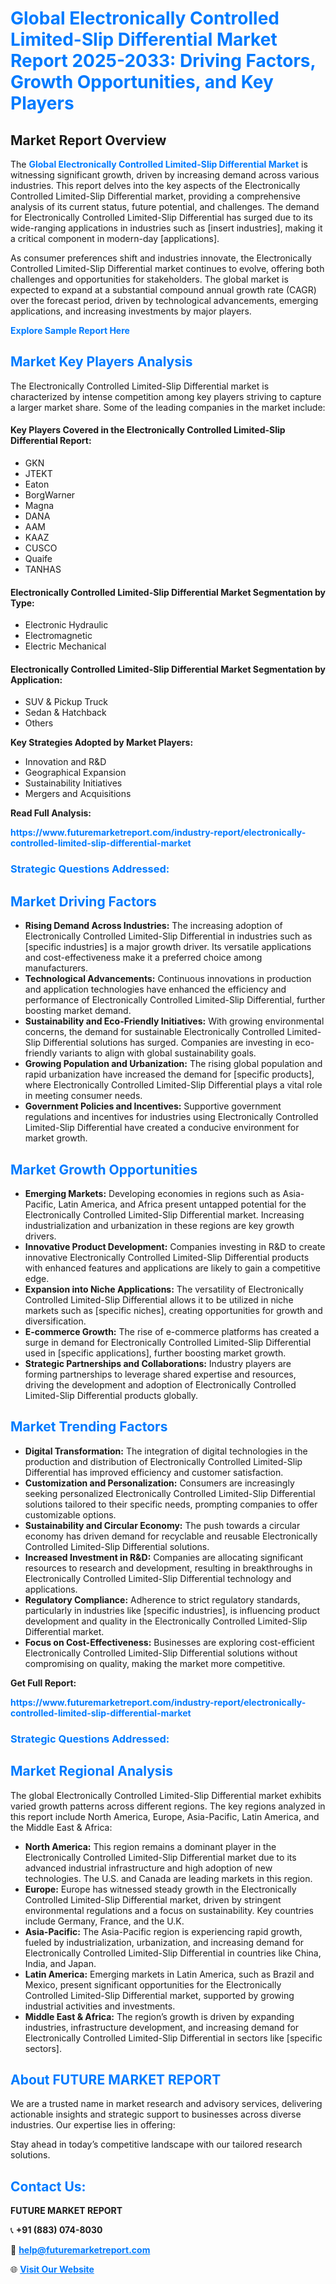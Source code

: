 <h1 style="color: #007BFF;">Global Electronically Controlled Limited-Slip Differential Market Report 2025-2033: Driving Factors, Growth Opportunities, and Key Players</h1>

<section id="overview">
<h2>Market Report Overview</h2>
<p>The <a href="https://www.futuremarketreport.com/industry-report/electronically-controlled-limited-slip-differential-market" style="color: #007BFF; text-decoration: none;"><strong>Global Electronically Controlled Limited-Slip Differential Market</strong></a> is witnessing significant growth, driven by increasing demand across various industries. This report delves into the key aspects of the Electronically Controlled Limited-Slip Differential market, providing a comprehensive analysis of its current status, future potential, and challenges. The demand for Electronically Controlled Limited-Slip Differential has surged due to its wide-ranging applications in industries such as [insert industries], making it a critical component in modern-day [applications].</p>
<p>As consumer preferences shift and industries innovate, the Electronically Controlled Limited-Slip Differential market continues to evolve, offering both challenges and opportunities for stakeholders. The global market is expected to expand at a substantial compound annual growth rate (CAGR) over the forecast period, driven by technological advancements, emerging applications, and increasing investments by major players.</p>
</section>

<section id="overview">
<p><a href="https://www.futuremarketreport.com/request-sample/reportId=45489" style="color: #007BFF; text-decoration: none;"><strong>Explore Sample Report Here</strong></a></p>
</section>

<section id="key-players">
<h2 style="color: #007BFF;">Market Key Players Analysis</h2>
<p>The Electronically Controlled Limited-Slip Differential market is characterized by intense competition among key players striving to capture a larger market share. Some of the leading companies in the market include:</p>
<h4>Key Players Covered in the Electronically Controlled Limited-Slip Differential Report:</h4>
<ul><li>GKN</li><li>JTEKT</li><li>Eaton</li><li>BorgWarner</li><li>Magna</li><li>DANA</li><li>AAM</li><li>KAAZ</li><li>CUSCO</li><li>Quaife</li><li>TANHAS</li></ul>
<h4>Electronically Controlled Limited-Slip Differential Market Segmentation by Type:</h4>
<ul><li>Electronic Hydraulic</li><li>Electromagnetic</li><li>Electric Mechanical</li></ul>

<h4>Electronically Controlled Limited-Slip Differential Market Segmentation by Application:</h4>
<ul><li>SUV &amp; Pickup Truck</li><li>Sedan &amp; Hatchback</li><li>Others</li></ul>
<p><strong>Key Strategies Adopted by Market Players:</strong></p>
<ul>
<li>Innovation and R&D</li>
<li>Geographical Expansion</li>
<li>Sustainability Initiatives</li>
<li>Mergers and Acquisitions</li>
</ul>
</section>

<section>
<p><strong>Read Full Analysis: </strong></p><a href="https://www.futuremarketreport.com/industry-report/electronically-controlled-limited-slip-differential-market" style="color: #007BFF; text-decoration: none;"><strong>https://www.futuremarketreport.com/industry-report/electronically-controlled-limited-slip-differential-market</strong></a>
<h3 style="color: #007BFF;">Strategic Questions Addressed:</h3>
</section>

<section id="driving-factors">
<h2 style="color: #007BFF;">Market Driving Factors</h2>
<ul>
<li><strong>Rising Demand Across Industries:</strong> The increasing adoption of Electronically Controlled Limited-Slip Differential in industries such as [specific industries] is a major growth driver. Its versatile applications and cost-effectiveness make it a preferred choice among manufacturers.</li>
<li><strong>Technological Advancements:</strong> Continuous innovations in production and application technologies have enhanced the efficiency and performance of Electronically Controlled Limited-Slip Differential, further boosting market demand.</li>
<li><strong>Sustainability and Eco-Friendly Initiatives:</strong> With growing environmental concerns, the demand for sustainable Electronically Controlled Limited-Slip Differential solutions has surged. Companies are investing in eco-friendly variants to align with global sustainability goals.</li>
<li><strong>Growing Population and Urbanization:</strong> The rising global population and rapid urbanization have increased the demand for [specific products], where Electronically Controlled Limited-Slip Differential plays a vital role in meeting consumer needs.</li>
<li><strong>Government Policies and Incentives:</strong> Supportive government regulations and incentives for industries using Electronically Controlled Limited-Slip Differential have created a conducive environment for market growth.</li>
</ul>
</section>

<section id="growth-opportunities">
<h2 style="color: #007BFF;">Market Growth Opportunities</h2>
<ul>
<li><strong>Emerging Markets:</strong> Developing economies in regions such as Asia-Pacific, Latin America, and Africa present untapped potential for the Electronically Controlled Limited-Slip Differential market. Increasing industrialization and urbanization in these regions are key growth drivers.</li>
<li><strong>Innovative Product Development:</strong> Companies investing in R&D to create innovative Electronically Controlled Limited-Slip Differential products with enhanced features and applications are likely to gain a competitive edge.</li>
<li><strong>Expansion into Niche Applications:</strong> The versatility of Electronically Controlled Limited-Slip Differential allows it to be utilized in niche markets such as [specific niches], creating opportunities for growth and diversification.</li>
<li><strong>E-commerce Growth:</strong> The rise of e-commerce platforms has created a surge in demand for Electronically Controlled Limited-Slip Differential used in [specific applications], further boosting market growth.</li>
<li><strong>Strategic Partnerships and Collaborations:</strong> Industry players are forming partnerships to leverage shared expertise and resources, driving the development and adoption of Electronically Controlled Limited-Slip Differential products globally.</li>
</ul>
</section>

<section id="trending-factors">
<h2 style="color: #007BFF;">Market Trending Factors</h2>
<ul>
<li><strong>Digital Transformation:</strong> The integration of digital technologies in the production and distribution of Electronically Controlled Limited-Slip Differential has improved efficiency and customer satisfaction.</li>
<li><strong>Customization and Personalization:</strong> Consumers are increasingly seeking personalized Electronically Controlled Limited-Slip Differential solutions tailored to their specific needs, prompting companies to offer customizable options.</li>
<li><strong>Sustainability and Circular Economy:</strong> The push towards a circular economy has driven demand for recyclable and reusable Electronically Controlled Limited-Slip Differential solutions.</li>
<li><strong>Increased Investment in R&D:</strong> Companies are allocating significant resources to research and development, resulting in breakthroughs in Electronically Controlled Limited-Slip Differential technology and applications.</li>
<li><strong>Regulatory Compliance:</strong> Adherence to strict regulatory standards, particularly in industries like [specific industries], is influencing product development and quality in the Electronically Controlled Limited-Slip Differential market.</li>
<li><strong>Focus on Cost-Effectiveness:</strong> Businesses are exploring cost-efficient Electronically Controlled Limited-Slip Differential solutions without compromising on quality, making the market more competitive.</li>
</ul>
</section>

<section>
<p><strong>Get Full Report: </strong></p><a href="https://www.futuremarketreport.com/industry-report/electronically-controlled-limited-slip-differential-market" style="color: #007BFF; text-decoration: none;"><strong>https://www.futuremarketreport.com/industry-report/electronically-controlled-limited-slip-differential-market</strong></a>
<h3 style="color: #007BFF;">Strategic Questions Addressed:</h3>
</section>


<section id="regional-analysis">
<h2 style="color: #007BFF;">Market Regional Analysis</h2>
<p>The global Electronically Controlled Limited-Slip Differential market exhibits varied growth patterns across different regions. The key regions analyzed in this report include North America, Europe, Asia-Pacific, Latin America, and the Middle East & Africa:</p>
<ul>
<li><strong>North America:</strong> This region remains a dominant player in the Electronically Controlled Limited-Slip Differential market due to its advanced industrial infrastructure and high adoption of new technologies. The U.S. and Canada are leading markets in this region.</li>
<li><strong>Europe:</strong> Europe has witnessed steady growth in the Electronically Controlled Limited-Slip Differential market, driven by stringent environmental regulations and a focus on sustainability. Key countries include Germany, France, and the U.K.</li>
<li><strong>Asia-Pacific:</strong> The Asia-Pacific region is experiencing rapid growth, fueled by industrialization, urbanization, and increasing demand for Electronically Controlled Limited-Slip Differential in countries like China, India, and Japan.</li>
<li><strong>Latin America:</strong> Emerging markets in Latin America, such as Brazil and Mexico, present significant opportunities for the Electronically Controlled Limited-Slip Differential market, supported by growing industrial activities and investments.</li>
<li><strong>Middle East & Africa:</strong> The region’s growth is driven by expanding industries, infrastructure development, and increasing demand for Electronically Controlled Limited-Slip Differential in sectors like [specific sectors].</li>
</ul>
</section>

<footer>
<h2 style="color: #007BFF;">About FUTURE MARKET REPORT</h2>
<p>We are a trusted name in market research and advisory services, delivering actionable insights and strategic support to businesses across diverse industries. Our expertise lies in offering:</p>

<p>Stay ahead in today’s competitive landscape with our tailored research solutions.</p>

<h2 style="color: #007BFF;">Contact Us:</h2>
<p><strong>FUTURE MARKET REPORT</strong></p>
<p>📞 <strong>+91 (883) 074-8030</strong></p>
<p>📧 <strong><a href="mailto:help@futuremarketreport.com" style="color: #007BFF;">help@futuremarketreport.com</a></strong></p>
<p>🌐 <strong><a href="https://www.futuremarketreport.com/" style="color: #007BFF;">Visit Our Website</a></strong></p>
</footer>
